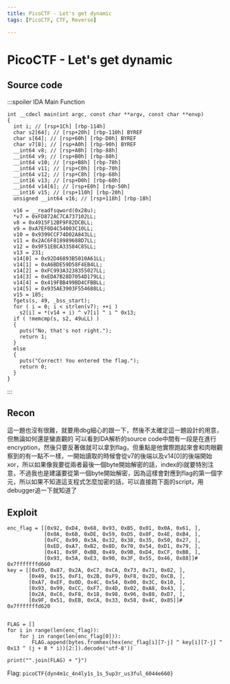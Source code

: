 ```yaml
---
title: PicoCTF - Let's get dynamic
tags: [PicoCTF, CTF, Reverse]

---
```


# PicoCTF - Let's get dynamic
## Source code
:::spoiler IDA Main Function
```cpp=
int __cdecl main(int argc, const char **argv, const char **envp)
{
  int i; // [rsp+1Ch] [rbp-114h]
  char s2[64]; // [rsp+20h] [rbp-110h] BYREF
  char s[64]; // [rsp+60h] [rbp-D0h] BYREF
  char v7[8]; // [rsp+A0h] [rbp-90h] BYREF
  __int64 v8; // [rsp+A8h] [rbp-88h]
  __int64 v9; // [rsp+B0h] [rbp-80h]
  __int64 v10; // [rsp+B8h] [rbp-78h]
  __int64 v11; // [rsp+C0h] [rbp-70h]
  __int64 v12; // [rsp+C8h] [rbp-68h]
  __int16 v13; // [rsp+D0h] [rbp-60h]
  __int64 v14[6]; // [rsp+E0h] [rbp-50h]
  __int16 v15; // [rsp+110h] [rbp-20h]
  unsigned __int64 v16; // [rsp+118h] [rbp-18h]

  v16 = __readfsqword(0x28u);
  *v7 = 0xFD872AC7CA737102LL;
  v8 = 0x4915F12BF9F82DCBLL;
  v9 = 0xA7EF0D4C54003C10LL;
  v10 = 0x9399CCF74D02A843LL;
  v11 = 0x2AC6F818989688D7LL;
  v12 = 0x9F51EBCA33584C85LL;
  v13 = 231;
  v14[0] = 0x92D46893B5010A61LL;
  v14[1] = 0xA6BDE59D58F4EB4LL;
  v14[2] = 0xFC993A3238355027LL;
  v14[3] = 0xEDA7B28D7054D179LL;
  v14[4] = 0x419FBB499BD4CFBBLL;
  v14[5] = 0x935AE3903F554688LL;
  v15 = 185;
  fgets(s, 49, _bss_start);
  for ( i = 0; i < strlen(v7); ++i )
    s2[i] = *(v14 + i) ^ v7[i] ^ i ^ 0x13;
  if ( !memcmp(s, s2, 49uLL) )
  {
    puts("No, that's not right.");
    return 1;
  }
  else
  {
    puts("Correct! You entered the flag.");
    return 0;
  }
}
```
:::
## Recon
這一題也沒有很難，就要用dbg細心的跟一下，然後不太確定這一題設計的用意，但無論如何還是蠻直觀的
可以看到IDA解析的source code中間有一段是在進行encryption，然後只要反著做就可以拿到flag，但重點是他實際跑起來會和肉眼觀察到的有一點不一樣，一開始讀取的時候會從v7的後端以及v14[0]的後端開始xor，所以如果像我要從兩者最後一個byte開始解密的話，index的i就要特別注意，不過我也是建議要從第一個byte開始解密，因為這樣會對應到flag的第一個字元，所以如果不知道這支程式怎麼加密的話，可以直接跑下面的script，用debugger追一下就知道了

## Exploit
```python=
enc_flag = [[0x92, 0xD4, 0x68, 0x93, 0xB5, 0x01, 0x0A, 0x61, ],
            [0x0A, 0x6B, 0xDE, 0x59, 0xD5, 0x8F, 0x4E, 0xB4, ],
            [0xFC, 0x99, 0x3A, 0x32, 0x38, 0x35, 0x50, 0x27, ],
            [0xED, 0xA7, 0xB2, 0x8D, 0x70, 0x54, 0xD1, 0x79, ],
            [0x41, 0x9F, 0xBB, 0x49, 0x9B, 0xD4, 0xCF, 0xBB, ],
            [0x93, 0x5A, 0xE3, 0x90, 0x3F, 0x55, 0x46, 0x88]]# 0x7fffffffd660
key = [[0xFD, 0x87, 0x2A, 0xC7, 0xCA, 0x73, 0x71, 0x02, ],
       [0x49, 0x15, 0xF1, 0x2B, 0xF9, 0xF8, 0x2D, 0xCB, ],
       [0xA7, 0xEF, 0x0D, 0x4C, 0x54, 0x00, 0x3C, 0x10, ],
       [0x93, 0x99, 0xCC, 0xF7, 0x4D, 0x02, 0xA8, 0x43, ],
       [0x2A, 0xC6, 0xF8, 0x18, 0x98, 0x96, 0x88, 0xD7, ],
       [0x9F, 0x51, 0xEB, 0xCA, 0x33, 0x58, 0x4C, 0x85]]# 0x7fffffffd620


FLAG = []
for i in range(len(enc_flag)):
    for j in range(len(enc_flag[0])):
        FLAG.append(bytes.fromhex(hex(enc_flag[i][7-j] ^ key[i][7-j] ^ 0x13 ^ (j + 8 * i))[2:]).decode('utf-8'))

print("".join(FLAG) + "}")
```

Flag: `picoCTF{dyn4m1c_4n4ly1s_1s_5up3r_us3ful_6044e660}`